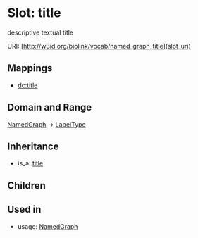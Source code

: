 # Slot: title


descriptive textual title

URI: [http://w3id.org/biolink/vocab/named_graph_title](slot_uri)
## Mappings

 * [dc:title](http://purl.obolibrary.org/obo/dc_title)
## Domain and Range

[NamedGraph](NamedGraph.md) -> [LabelType](LabelType.md)
## Inheritance

 *  is_a: [title](title.md)
## Children

## Used in

 *  usage: [NamedGraph](NamedGraph.md)
